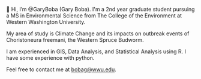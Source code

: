 👋 Hi, I’m @GaryBoba (Gary Boba). I'm a 2nd year graduate student pursuing a MS in Environmental Science from The College of the Environment at Western Washington University. 

My area of study is Climate Change and its impacts on outbreak events of Choristoneura freemani, the Western Spruce Budworm. 

I am experienced in GIS, Data Analysis, and Statistical Analysis using R. I have some experience with python.

Feel free to contact me at bobag@wwu.edu.

<!---
GaryBoba/GaryBoba is a ✨ special ✨ repository because its `README.md` (this file) appears on your GitHub profile.
You can click the Preview link to take a look at your changes.
--->
